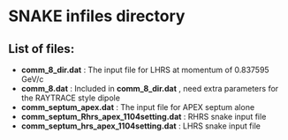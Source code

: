 SNAKE infiles directory
=======================

List of files:
-------------

* __comm_8_dir.dat__ : The input file for LHRS at momentum of 0.837595 GeV/c
* __comm_8.dat__     : Included in __comm_8_dir.dat__ , need extra parameters for the RAYTRACE style dipole
* __comm_septum_apex.dat__ : The input file for APEX septum alone
* __comm_septum_Rhrs_apex_1104setting.dat__ : RHRS snake input file
* __comm_septum_hrs_apex_1104setting.dat__ : LHRS snake input file